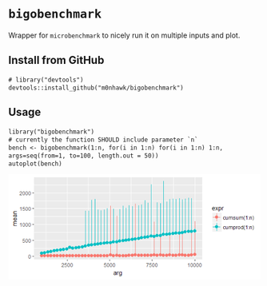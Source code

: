 # `bigobenchmark`
Wrapper for `microbenchmark` to nicely run it on multiple inputs and plot.

## Install from GitHub

```splus
# library("devtools")
devtools::install_github("m0nhawk/bigobenchmark")
```

## Usage
```splus
library("bigobenchmark")
# currently the function SHOULD include parameter `n`
bench <- bigobenchmark(1:n, for(i in 1:n) for(i in 1:n) 1:n, args=seq(from=1, to=100, length.out = 50))
autoplot(bench)
```

![bigobenchmark](example.png?raw=true "bigobenchmark")
